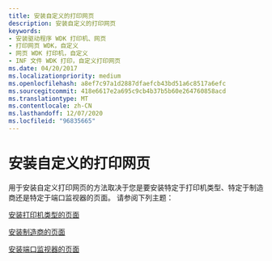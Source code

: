 ```yaml
---
title: 安装自定义的打印网页
description: 安装自定义的打印网页
keywords:
- 安装驱动程序 WDK 打印机、网页
- 打印网页 WDK，自定义
- 网页 WDK 打印机，自定义
- INF 文件 WDK 打印，自定义打印网页
ms.date: 04/20/2017
ms.localizationpriority: medium
ms.openlocfilehash: a8ef7c97a1d2887dfaefcb43bd51a6c8517a6efc
ms.sourcegitcommit: 418e6617e2a695c9cb4b37b5b60e264760858acd
ms.translationtype: MT
ms.contentlocale: zh-CN
ms.lasthandoff: 12/07/2020
ms.locfileid: "96835665"
---
```

# <a name="installing-customized-print-web-pages"></a>安装自定义的打印网页





用于安装自定义打印网页的方法取决于您是要安装特定于打印机类型、特定于制造商还是特定于端口监视器的页面。 请参阅下列主题：

[安装打印机类型的页面](installing-pages-for-a-printer-type.md)

[安装制造商的页面](installing-pages-for-a-manufacturer.md)

[安装端口监视器的页面](installing-pages-for-a-port-monitor.md)

 

 




